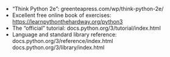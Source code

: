 
- “Think Python 2e”: greenteapress.com/wp/think-python-2e/ 
- Excellent free online book of exercises: https://learnpythonthehardway.org/python3 
- The “official” tutorial: docs.python.org/3/tutorial/index.html 
- Language and standard library reference: docs.python.org/3/reference/index.html docs.python.org/3/library/index.html